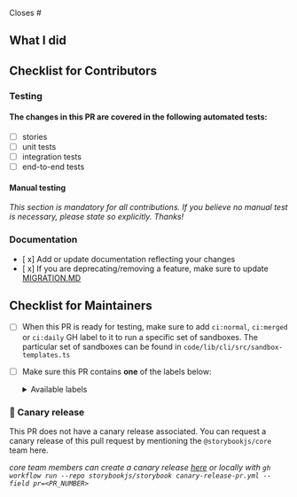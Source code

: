Closes #

<!-- If your PR is related to an issue, provide the number(s) above; if it resolves multiple issues, be sure to break them up (e.g. "closes #1000, closes #1001"). -->

<!--

Thank you for contributing to Storybook! Please submit all PRs to the `next` branch unless they are specific to the current release. Storybook maintainers cherry-pick bug and documentation fixes into the `main` branch as part of the release process, so you shouldn't need to worry about this. For additional guidance: https://storybook.js.org/docs/react/contribute/how-to-contribute

-->

## What I did

<!-- Briefly describe what your PR does -->

## Checklist for Contributors

### Testing

<!-- Please check (put an "x" inside the "[ ]") the applicable items below to communicate how to test your changes -->

#### The changes in this PR are covered in the following automated tests:

- [ ] stories
- [ ] unit tests
- [ ] integration tests
- [ ] end-to-end tests

#### Manual testing

_This section is mandatory for all contributions. If you believe no manual test is necessary, please state so explicitly. Thanks!_

<!-- Please include the steps to test your changes here. For example:

1. Run a sandbox for template, e.g. `yarn task --task sandbox --start-from auto --template react-vite/default-ts`
2. Open Storybook in your browser
3. Access X story

-->

### Documentation

<!-- Please check (put an "x" inside the "[ ]") the applicable items below to indicate which documentation has been updated. -->

- [ x] Add or update documentation reflecting your changes
- [ x] If you are deprecating/removing a feature, make sure to update
  [MIGRATION.MD](https://github.com/storybookjs/storybook/blob/next/MIGRATION.md)

## Checklist for Maintainers

- [ ] When this PR is ready for testing, make sure to add `ci:normal`, `ci:merged` or `ci:daily` GH label to it to run a specific set of sandboxes. The particular set of sandboxes can be found in `code/lib/cli/src/sandbox-templates.ts`
- [ ] Make sure this PR contains **one** of the labels below:
   <details>
     <summary>Available labels</summary>

  - `bug`: Internal changes that fixes incorrect behavior.
  - `maintenance`: User-facing maintenance tasks.
  - `dependencies`: Upgrading (sometimes downgrading) dependencies.
  - `build`: Internal-facing build tooling & test updates. Will not show up in release changelog.
  - `cleanup`: Minor cleanup style change. Will not show up in release changelog.
  - `documentation`: Documentation **only** changes. Will not show up in release changelog.
  - `feature request`: Introducing a new feature.
  - `BREAKING CHANGE`: Changes that break compatibility in some way with current major version.
  - `other`: Changes that don't fit in the above categories.

   </details>

### 🦋 Canary release

<!-- CANARY_RELEASE_SECTION -->

This PR does not have a canary release associated. You can request a canary release of this pull request by mentioning the `@storybookjs/core` team here.

_core team members can create a canary release [here](https://github.com/storybookjs/storybook/actions/workflows/canary-release-pr.yml) or locally with `gh workflow run --repo storybookjs/storybook canary-release-pr.yml --field pr=<PR_NUMBER>`_

<!-- CANARY_RELEASE_SECTION -->
